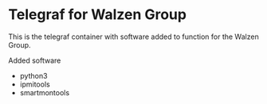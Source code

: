 # Telegraf for Walzen Group

This is the telegraf container with software added to function for the Walzen Group.

Added software
- python3
- ipmitools
- smartmontools
